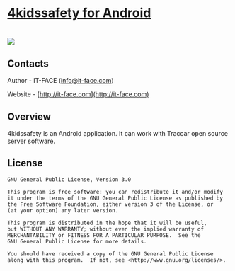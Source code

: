 # [4kidssafety for Android](http://it-face.com)

# [![](https://play.google.com/intl/en_us/badges/images/badge_new.png)](https://play.google.com/store/apps/details?id=ru.rusmobilecontent.forkidssafety)

## Contacts

Author - IT-FACE ([info@it-face.com](mailto:info@it-face.com))

Website - [http://it-face.com](http://it-face.com)

## Overview

4kidssafety is an Android  application. It can work with Traccar open source server software.

## License

    GNU General Public License, Version 3.0

    This program is free software: you can redistribute it and/or modify
    it under the terms of the GNU General Public License as published by
    the Free Software Foundation, either version 3 of the License, or
    (at your option) any later version.

    This program is distributed in the hope that it will be useful,
    but WITHOUT ANY WARRANTY; without even the implied warranty of
    MERCHANTABILITY or FITNESS FOR A PARTICULAR PURPOSE.  See the
    GNU General Public License for more details.

    You should have received a copy of the GNU General Public License
    along with this program.  If not, see <http://www.gnu.org/licenses/>.

